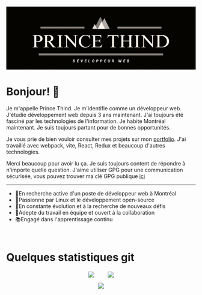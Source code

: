 <p align="center">
<a href="https://prince-thind.github.io/">
<kbd>
<img src="./fr-banner.png" />
</kbd>
</a>
</p>

# Bonjour! 👋

Je m'appelle Prince Thind. Je m'identifie comme un développeur web. J'étudie développement web depuis 3 ans maintenant. J'ai toujours été fasciné par les technologies de l'information. Je habite Montréal maintenant. Je suis toujours partant pour de bonnes opportunités.

Je vous prie de bien vouloir consulter mes projets sur mon [portfolio][0]. J'ai travaillé avec webpack, vite, React, Redux et beaucoup d'autres technologies.

Merci beaucoup pour avoir lu ça. Je suis toujours content de répondre à n'importe quelle question. J'aime utiliser GPG pour une communication sécurisée, vous pouvez trouver ma clé GPG publique [ici](https://keys.openpgp.org/search?q=A82F31738FD6E139756D138507A6F22BE2B969C1)

<hr>

- 🌱En recherche active d'un poste de développeur web à Montréal
- 🐧Passionné par Linux et le développement open-source
- 🌟En constante évolution et à la recherche de nouveaux défis
- 💼Adepte du travail en équipe et ouvert à la collaboration
- 📚Engagé dans l'apprentissage continu

<br>

# Quelques statistiques git

<p  align="center">
   <img  align="center" src= "https://streak-stats.demolab.com?user=prince-thind&theme=dark&border_radius=5&mode=weekly" width = 400>
   &nbsp; &nbsp; &nbsp; &nbsp; 
   <img align="center" src= "https://github-readme-stats.vercel.app/api/top-langs/?username=prince-thind&theme=dark&layout=compact&langs_count=4" width = 400>
</p>

<p  align="center">
<img src="https://github-profile-summary-cards.vercel.app/api/cards/profile-details?username=prince-thind&theme=github_dark">
</p>

<!-- links to your social media accounts -->

[0]: https://prince-thind.github.io/
